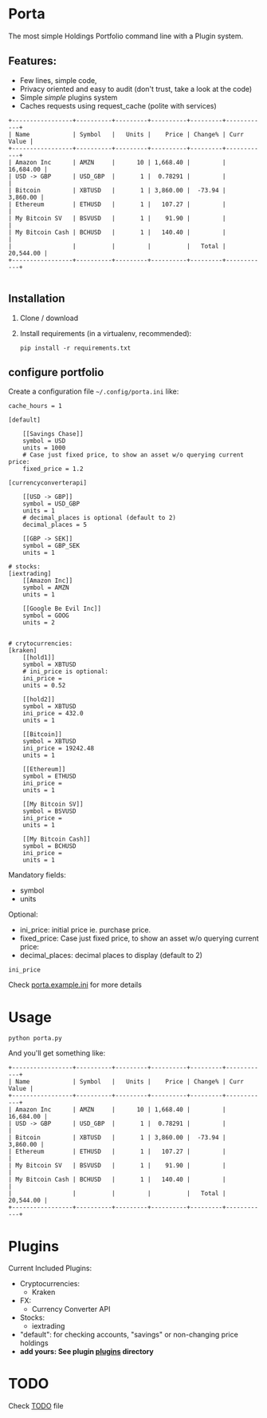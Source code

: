 # Porta

The most simple Holdings Portfolio command line with a Plugin system.

## Features:
- Few lines, simple code,
- Privacy oriented and easy to audit (don't trust, take a look at the code)
- Simple *simple* plugins system
- Caches requests using request_cache (polite with services)


```
+-----------------+----------+---------+----------+---------+------------+
| Name            | Symbol   |   Units |    Price | Change% | Curr Value |
+-----------------+----------+---------+----------+---------+------------+
| Amazon Inc      | AMZN     |      10 | 1,668.40 |         |  16,684.00 |
| USD -> GBP      | USD_GBP  |       1 |  0.78291 |         |            |
| Bitcoin         | XBTUSD   |       1 | 3,860.00 |  -73.94 |   3,860.00 |
| Ethereum        | ETHUSD   |       1 |   107.27 |         |            |
| My Bitcoin SV   | BSVUSD   |       1 |    91.90 |         |            |
| My Bitcoin Cash | BCHUSD   |       1 |   140.40 |         |            |
|                 |          |         |          |   Total |  20,544.00 |
+-----------------+----------+---------+----------+---------+------------+


```



## Installation

1. Clone / download

2. Install requirements (in a virtualenv, recommended):

    ```
    pip install -r requirements.txt
    ```

## configure portfolio

Create a configuration file `~/.config/porta.ini`  like:


    cache_hours = 1

    [default]

        [[Savings Chase]]
        symbol = USD
        units = 1000
        # Case just fixed price, to show an asset w/o querying current price:
        fixed_price = 1.2

    [currencyconverterapi]

        [[USD -> GBP]]
        symbol = USD_GBP
        units = 1
        # decimal_places is optional (default to 2)
        decimal_places = 5

        [[GBP -> SEK]]
        symbol = GBP_SEK
        units = 1

    # stocks:
    [iextrading]
        [[Amazon Inc]]
        symbol = AMZN
        units = 1

        [[Google Be Evil Inc]]
        symbol = GOOG
        units = 2


    # crytocurrencies:
    [kraken]
        [[hold1]]
        symbol = XBTUSD
        # ini_price is optional:
        ini_price =
        units = 0.52

        [[hold2]]
        symbol = XBTUSD
        ini_price = 432.0
        units = 1

        [[Bitcoin]]
        symbol = XBTUSD
        ini_price = 19242.48
        units = 1

        [[Ethereum]]
        symbol = ETHUSD
        ini_price =
        units = 1

        [[My Bitcoin SV]]
        symbol = BSVUSD
        ini_price =
        units = 1

        [[My Bitcoin Cash]]
        symbol = BCHUSD
        ini_price =
        units = 1


Mandatory fields:
- symbol
- units

Optional:
- ini_price: initial price ie. purchase price.
- fixed_price: Case just fixed price, to show an asset w/o querying current price:
- decimal_places: decimal places to display (default to 2)


`ini_price`

Check [porta.example.ini](porta.example.ini) for more details


# Usage

```
python porta.py
```

And you'll get something like:

```
+-----------------+----------+---------+----------+---------+------------+
| Name            | Symbol   |   Units |    Price | Change% | Curr Value |
+-----------------+----------+---------+----------+---------+------------+
| Amazon Inc      | AMZN     |      10 | 1,668.40 |         |  16,684.00 |
| USD -> GBP      | USD_GBP  |       1 |  0.78291 |         |            |
| Bitcoin         | XBTUSD   |       1 | 3,860.00 |  -73.94 |   3,860.00 |
| Ethereum        | ETHUSD   |       1 |   107.27 |         |            |
| My Bitcoin SV   | BSVUSD   |       1 |    91.90 |         |            |
| My Bitcoin Cash | BCHUSD   |       1 |   140.40 |         |            |
|                 |          |         |          |   Total |  20,544.00 |
+-----------------+----------+---------+----------+---------+------------+

```

# Plugins


Current Included Plugins:

- Cryptocurrencies:
    - Kraken
- FX:
    - Currency Converter API
- Stocks:
    - iextrading
- "default": for checking accounts, "savings" or non-changing price holdings
- **add yours: See plugin [plugins](plugins/) directory**

# TODO

Check [TODO](TODO.md) file


